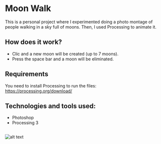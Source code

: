 # Moon Walk

This is a personal project where I experimented doing a photo montage of people walking in a sky full of moons. Then, I used Processing to animate it.

## How does it work?
- Clic and a new moon will be created (up to 7 moons).
- Press the space bar and a moon will be eliminated.

## Requirements
You need to install Processing to run the files: https://processing.org/download/

## Technologies and tools used:
- Photoshop
- Processing 3

## 
![alt text](https://github.com/nesard/walk/blob/master/data/walk.jpg)
